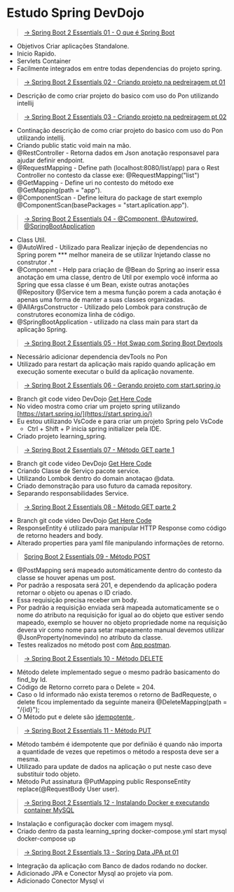 # Estudo Spring DevDojo

> [-> Spring Boot 2 Essentials 01 - O que é Spring Boot](https://youtu.be/aspWYs8lp48https:/)

* Objetivos Criar aplicações Standalone.
* Inicio Rapido.
* Servlets Container
* Facilmente integrados em entre todas dependencias do projeto spring.

> [-> Spring Boot 2 Essentials 02 - Criando projeto na pedreiragem pt 01](https://youtu.be/w8I7jWfUFLghttps:/)

* Descrição de como criar projeto do basico com uso do Pon utilizando intellij

> [-> Spring Boot 2 Essentials 03 - Criando projeto na pedreiragem pt 02](https://youtu.be/szrqiHLbUq0https:/)

* Continação descrição de como criar projeto do basico com uso do Pon utilizando intellij.
* Criando public static void main na mão.
* @RestController - Retorna dados em Json anotação responsavel para ajudar definir endpoint.
* @RequestMapping - Define path (localhost:8080/list/app) para o Rest Controller  no contesto da classe exe: @RequestMapping("list")
* @GetMapping - Define uri no contesto do método exe @GetMapping(path = "app").
* @ComponentScan - Define leitura do package de start exemplo @ComponentScan(basePackages = "start.aplication.app").

> [-> Spring Boot 2 Essentials 04 - @Component, @Autowired, @SpringBootApplication](https://www.youtube.com/watch?v=4sndRmKpMYI&list=PL62G310vn6nFBIxp6ZwGnm8xMcGE3VA5H&index=5)

* Class Util.
* @AutoWired - Utilizado para Realizar injeção de dependencias no Spring porem *** melhor maneira de se utilizar Injetando classe no construtor *.**
* @Component - Help para criação de @Bean do Spring ao inserir essa anotação em uma classe, dentro de Util por exemplo você informa ao Spring que essa classe é um Bean, existe outras anotações @Repository @Service tem a mesma função porem a cada anotação é apenas uma forma de manter a suas classes organizadas.
* @AllArgsConstructor - Utilizado pelo Lombok para construção de construtores economiza linha de código.
* @SpringBootApplication - utilizado na class main para start da aplicação Spring.

> [-> Spring Boot 2 Essentials 05 - Hot Swap com Spring Boot Devtools](https://www.youtube.com/watch?v=8W8t2yh8CD4&list=PL62G310vn6nFBIxp6ZwGnm8xMcGE3VA5H&index=6)

* Necessário adicionar dependencia devTools no Pon
* Utilizado para restart da aplicação mais rapido quando aplicação em execução somente executar o build da aplicação novamente.

> [-> Spring Boot 2 Essentials 06 - Gerando projeto com start.spring.io](https://www.youtube.com/watch?v=sZGw-evH0OE&list=PL62G310vn6nFBIxp6ZwGnm8xMcGE3VA5H&index=7)

* Branch git code video DevDojo [Get Here Code](https://github.com/devdojobr/springboot2-essentials/tree/video06)
* No video mostra como criar um projeto spring utilizando [https://start.spring.io/](https://start.spring.io/)
* Eu estou utilizando VsCode e para criar um projeto Spring pelo VsCode
  * Ctrl + Shift + P inicia spring initializer pela IDE.
* Criado projeto learning_spring.

> [-> Spring Boot 2 Essentials 07 - Método GET parte 1](https://www.youtube.com/watch?v=ChstGsjYly0&list=PL62G310vn6nFBIxp6ZwGnm8xMcGE3VA5H&index=8)

* Branch git code video DevDojo [Get Here Code](https://github.com/devdojobr/springboot2-essentials/tree/video07)
* Criando Classe de Serviço pacote service.
* Utilizando Lombok dentro do domain anotaçao @data.
* Criado demonstração para uso futuro da camada repository.
* Separando responsabilidades Service.

> [-> Spring Boot 2 Essentials 08 - Método GET parte 2](https://youtu.be/6ykxjpFrnJE)

* Branch git code video DevDojo [Get Here Code](https://github.com/devdojobr/springboot2-essentials/tree/video08)
* ResponseEntity é utilizado para manipular HTTP Response como código de retorno headers and body.
* Alterado properties para yaml file manipulando informações de retorno.

> [Spring Boot 2 Essentials 09 - Método POST](https://youtu.be/Mqw16-koH-8)

* @PostMapping será mapeado automáticamente dentro do contesto da classe se houver apenas um post.
* Por padrão a resposata será 201, e dependendo da aplicação podera retornar o objeto ou apenas o ID criado.
* Essa requisição precisa receber um body.
* Por padrão a requisição enviada será mapeada automaticamente se o nome do atributo na requisição for igual ao do objeto que estiver sendo mapeado, exemplo se houver no objeto propriedade nome na requisição devera vir como nome para setar mapeamento manual devemos utilizar @JsonProperty(nomevindo) no atributo da classe.
* Testes realizados no método post com [App postman](https://www.postman.com/).

> [ -> Spring Boot 2 Essentials 10 - Método DELETE
](https://youtu.be/yHHV_sr_gsI)
* Método delete implementado segue o mesmo padrão basicamento do find_by Id.
* Código de Retorno correto para o Delete = 204.
* Caso o Id informado não exista teremos o retorno de BadRequeste, o delete ficou implementado da seguinte maneira  @DeleteMapping(path = "/{id}");
* O Método put e delete são [idempotente ](https://www.infoq.com/br/news/2013/05/idempotent/).

> [-> Spring Boot 2 Essentials 11 - Método PUT
](https://youtu.be/aJ43SfY8QKs)
* Método também é idempotente que por definião é quando não importa a quantidade de vezes que repetimos o método a resposta deve ser a mesma.
* Utilizado para update de dados na aplicação o put neste caso deve substituir todo objeto.
* Método Put assinatura  @PutMapping public ResponseEntity<Void> replace(@RequestBody User user).

> [-> Spring Boot 2 Essentials 12 - Instalando Docker e executando container MySQL
](https://youtu.be/ZPUC3wZgDoA)
* Instalação e configuração docker com imagem mysql.
* Criado dentro da pasta learning_spring docker-compose.yml start mysql docker-compose up

> [-> Spring Boot 2 Essentials 13 - Spring Data JPA pt 01
](https://youtu.be/npW5nkMQ6Vs)
* Integração da aplicação com Banco de dados rodando no docker.
* Adicionado JPA e Conector Mysql ao projeto via pom.
* Adicionado Conector Mysql vi



